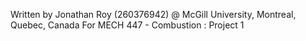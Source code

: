 Written by Jonathan Roy (260376942)
@ McGill University, Montreal, Quebec, Canada
For MECH 447 - Combustion : Project 1